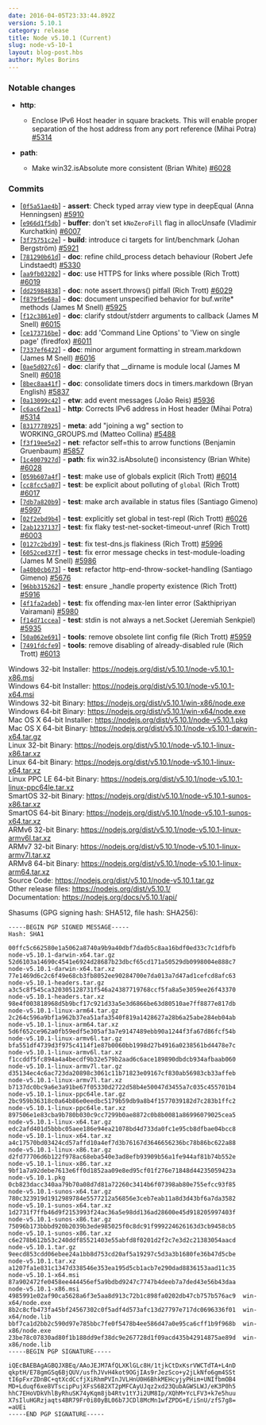 ```yaml
---
date: 2016-04-05T23:33:44.892Z
version: 5.10.1
category: release
title: Node v5.10.1 (Current)
slug: node-v5-10-1
layout: blog-post.hbs
author: Myles Borins
---
```


### Notable changes

- **http**:

  - Enclose IPv6 Host header in square brackets. This will enable proper separation of the host address from any port reference (Mihai Potra) [#5314](https://github.com/nodejs/node/pull/5314)

- **path**:
  - Make win32.isAbsolute more consistent (Brian White) [#6028](https://github.com/nodejs/node/pull/6028)

### Commits

- [[`0f5a51ae4b`](https://github.com/nodejs/node/commit/0f5a51ae4b)] - **assert**: Check typed array view type in deepEqual (Anna Henningsen) [#5910](https://github.com/nodejs/node/pull/5910)
- [[`e966d1f5db`](https://github.com/nodejs/node/commit/e966d1f5db)] - **buffer**: don't set `kNoZeroFill` flag in allocUnsafe (Vladimir Kurchatkin) [#6007](https://github.com/nodejs/node/pull/6007)
- [[`3f75751c2e`](https://github.com/nodejs/node/commit/3f75751c2e)] - **build**: introduce ci targets for lint/benchmark (Johan Bergström) [#5921](https://github.com/nodejs/node/pull/5921)
- [[`781290b61d`](https://github.com/nodejs/node/commit/781290b61d)] - **doc**: refine child_process detach behaviour (Robert Jefe Lindstaedt) [#5330](https://github.com/nodejs/node/pull/5330)
- [[`aa9fb03202`](https://github.com/nodejs/node/commit/aa9fb03202)] - **doc**: use HTTPS for links where possible (Rich Trott) [#6019](https://github.com/nodejs/node/pull/6019)
- [[`dd25984838`](https://github.com/nodejs/node/commit/dd25984838)] - **doc**: note assert.throws() pitfall (Rich Trott) [#6029](https://github.com/nodejs/node/pull/6029)
- [[`f879f5e68a`](https://github.com/nodejs/node/commit/f879f5e68a)] - **doc**: document unspecified behavior for buf.write\* methods (James M Snell) [#5925](https://github.com/nodejs/node/pull/5925)
- [[`f12c3861e0`](https://github.com/nodejs/node/commit/f12c3861e0)] - **doc**: clarify stdout/stderr arguments to callback (James M Snell) [#6015](https://github.com/nodejs/node/pull/6015)
- [[`ce173716be`](https://github.com/nodejs/node/commit/ce173716be)] - **doc**: add 'Command Line Options' to 'View on single page' (firedfox) [#6011](https://github.com/nodejs/node/pull/6011)
- [[`7337ef6422`](https://github.com/nodejs/node/commit/7337ef6422)] - **doc**: minor argument formatting in stream.markdown (James M Snell) [#6016](https://github.com/nodejs/node/pull/6016)
- [[`0ae5d027c6`](https://github.com/nodejs/node/commit/0ae5d027c6)] - **doc**: clarify that \_\_dirname is module local (James M Snell) [#6018](https://github.com/nodejs/node/pull/6018)
- [[`8bec8aa41f`](https://github.com/nodejs/node/commit/8bec8aa41f)] - **doc**: consolidate timers docs in timers.markdown (Bryan English) [#5837](https://github.com/nodejs/node/pull/5837)
- [[`0a13099c42`](https://github.com/nodejs/node/commit/0a13099c42)] - **etw**: add event messages (João Reis) [#5936](https://github.com/nodejs/node/pull/5936)
- [[`c6ac6f2ea1`](https://github.com/nodejs/node/commit/c6ac6f2ea1)] - **http**: Corrects IPv6 address in Host header (Mihai Potra) [#5314](https://github.com/nodejs/node/pull/5314)
- [[`8317778925`](https://github.com/nodejs/node/commit/8317778925)] - **meta**: add "joining a wg" section to WORKING_GROUPS.md (Matteo Collina) [#5488](https://github.com/nodejs/node/pull/5488)
- [[`f3f19ee5e2`](https://github.com/nodejs/node/commit/f3f19ee5e2)] - **net**: refactor self=this to arrow functions (Benjamin Gruenbaum) [#5857](https://github.com/nodejs/node/pull/5857)
- [[`1c4007927d`](https://github.com/nodejs/node/commit/1c4007927d)] - **path**: fix win32.isAbsolute() inconsistency (Brian White) [#6028](https://github.com/nodejs/node/pull/6028)
- [[`059b607a4f`](https://github.com/nodejs/node/commit/059b607a4f)] - **test**: make use of globals explicit (Rich Trott) [#6014](https://github.com/nodejs/node/pull/6014)
- [[`cc8fcc5a07`](https://github.com/nodejs/node/commit/cc8fcc5a07)] - **test**: be explicit about polluting of `global` (Rich Trott) [#6017](https://github.com/nodejs/node/pull/6017)
- [[`7db7a820b9`](https://github.com/nodejs/node/commit/7db7a820b9)] - **test**: make arch available in status files (Santiago Gimeno) [#5997](https://github.com/nodejs/node/pull/5997)
- [[`02f2ebd9b4`](https://github.com/nodejs/node/commit/02f2ebd9b4)] - **test**: explicitly set global in test-repl (Rich Trott) [#6026](https://github.com/nodejs/node/pull/6026)
- [[`2ab1237137`](https://github.com/nodejs/node/commit/2ab1237137)] - **test**: fix flaky test-net-socket-timeout-unref (Rich Trott) [#6003](https://github.com/nodejs/node/pull/6003)
- [[`0127c2bd39`](https://github.com/nodejs/node/commit/0127c2bd39)] - **test**: fix test-dns.js flakiness (Rich Trott) [#5996](https://github.com/nodejs/node/pull/5996)
- [[`6052ced37f`](https://github.com/nodejs/node/commit/6052ced37f)] - **test**: fix error message checks in test-module-loading (James M Snell) [#5986](https://github.com/nodejs/node/pull/5986)
- [[`a40b0cb673`](https://github.com/nodejs/node/commit/a40b0cb673)] - **test**: refactor http-end-throw-socket-handling (Santiago Gimeno) [#5676](https://github.com/nodejs/node/pull/5676)
- [[`96bb315262`](https://github.com/nodejs/node/commit/96bb315262)] - **test**: ensure \_handle property existence (Rich Trott) [#5916](https://github.com/nodejs/node/pull/5916)
- [[`4f1fa2adeb`](https://github.com/nodejs/node/commit/4f1fa2adeb)] - **test**: fix offending max-len linter error (Sakthipriyan Vairamani) [#5980](https://github.com/nodejs/node/pull/5980)
- [[`f14d71ccea`](https://github.com/nodejs/node/commit/f14d71ccea)] - **test**: stdin is not always a net.Socket (Jeremiah Senkpiel) [#5935](https://github.com/nodejs/node/pull/5935)
- [[`50a062e691`](https://github.com/nodejs/node/commit/50a062e691)] - **tools**: remove obsolete lint config file (Rich Trott) [#5959](https://github.com/nodejs/node/pull/5959)
- [[`7491fdcfe9`](https://github.com/nodejs/node/commit/7491fdcfe9)] - **tools**: remove disabling of already-disabled rule (Rich Trott) [#6013](https://github.com/nodejs/node/pull/6013)

Windows 32-bit Installer: https://nodejs.org/dist/v5.10.1/node-v5.10.1-x86.msi \
Windows 64-bit Installer: https://nodejs.org/dist/v5.10.1/node-v5.10.1-x64.msi \
Windows 32-bit Binary: https://nodejs.org/dist/v5.10.1/win-x86/node.exe \
Windows 64-bit Binary: https://nodejs.org/dist/v5.10.1/win-x64/node.exe \
Mac OS X 64-bit Installer: https://nodejs.org/dist/v5.10.1/node-v5.10.1.pkg \
Mac OS X 64-bit Binary: https://nodejs.org/dist/v5.10.1/node-v5.10.1-darwin-x64.tar.gz \
Linux 32-bit Binary: https://nodejs.org/dist/v5.10.1/node-v5.10.1-linux-x86.tar.xz \
Linux 64-bit Binary: https://nodejs.org/dist/v5.10.1/node-v5.10.1-linux-x64.tar.xz \
Linux PPC LE 64-bit Binary: https://nodejs.org/dist/v5.10.1/node-v5.10.1-linux-ppc64le.tar.xz \
SmartOS 32-bit Binary: https://nodejs.org/dist/v5.10.1/node-v5.10.1-sunos-x86.tar.xz \
SmartOS 64-bit Binary: https://nodejs.org/dist/v5.10.1/node-v5.10.1-sunos-x64.tar.xz \
ARMv6 32-bit Binary: https://nodejs.org/dist/v5.10.1/node-v5.10.1-linux-armv6l.tar.xz \
ARMv7 32-bit Binary: https://nodejs.org/dist/v5.10.1/node-v5.10.1-linux-armv7l.tar.xz \
ARMv8 64-bit Binary: https://nodejs.org/dist/v5.10.1/node-v5.10.1-linux-arm64.tar.xz \
Source Code: https://nodejs.org/dist/v5.10.1/node-v5.10.1.tar.gz \
Other release files: https://nodejs.org/dist/v5.10.1/ \
Documentation: https://nodejs.org/docs/v5.10.1/api/

Shasums (GPG signing hash: SHA512, file hash: SHA256):

```
-----BEGIN PGP SIGNED MESSAGE-----
Hash: SHA1

00ffc5c662580e1a5062a8740a9b9a40dbf7dadb5c8aa16bdf0ed33c7c1dfbfb  node-v5.10.1-darwin-x64.tar.gz
52d6103a14690c4541e6924d28687b23dbcf65cd171a50529db0998004e888c7  node-v5.10.1-darwin-x64.tar.xz
77e1469d6c2c6f49e68cb3fb8052ee90284700e7da013a7d47ad1cefcd8afc63  node-v5.10.1-headers.tar.gz
a3c5c8f545ca320305128731f546a24387719768ccf5fa8a5e3059ee26f43370  node-v5.10.1-headers.tar.xz
98e4f003818968d5b9bcf17c921d33a5e3d6866be63d80510ae7ff8877e817db  node-v5.10.1-linux-arm64.tar.gz
2c264c596a9bf1a962b37ea51afa3540f819a1428627a28b6a25abe284eb04ab  node-v5.10.1-linux-arm64.tar.xz
5d6f652ce962a0fb59edf5e305af3a7e9147489ebb90a1244f3fa67d86fcf54b  node-v5.10.1-linux-armv6l.tar.gz
bfa551df4739d3f975c4114f1e87b0060bb1998d27b4916a0238561bd4478e7c  node-v5.10.1-linux-armv6l.tar.xz
f1ccddf5fc894a4a4becdf9b32e579b2aad6c6ace189890dbdcb934afbaab060  node-v5.10.1-linux-armv7l.tar.gz
d35134ec4c6ac723da20898c3061c11b71823e09167cf830ab56983cb33affeb  node-v5.10.1-linux-armv7l.tar.xz
b7137dc0bc9a6e3a91be67f05330d2722d58b4e50047d3455a7c035c455701b4  node-v5.10.1-linux-ppc64le.tar.gz
2bc959b36318c0a64b86e0eedbc5179b59db9a8b4f1577039182d7c283b1ffc2  node-v5.10.1-linux-ppc64le.tar.xz
897506e1e83cba9b780b030c9cc7299b0ae8872c0b8b0081a86996079025cea5  node-v5.10.1-linux-x64.tar.gz
edc2afd401d5bbbc05aee186e94ea21078bd4d733da0fc1e95cb8dfbae04bcc8  node-v5.10.1-linux-x64.tar.xz
a4c17570bd03424cd57affd10a4ef7d3b76167d3646656236bc78b86bc622a88  node-v5.10.1-linux-x86.tar.gz
d2fd77706d6b122f978ac68eba540e3ad8efb93909b56a1fe944af81b74b552e  node-v5.10.1-linux-x86.tar.xz
9bf1a7a92debe7613e6ff0d1852aa09e8ed95cf01f276e71848d44235059423a  node-v5.10.1.pkg
0cb823dacc340aa79b70a08d7d81a72260c3414b6f07398ab80e755efcc93f85  node-v5.10.1-sunos-x64.tar.gz
780c323919d1912989784e5577212a56856e3ceb7eab11a8d3d43bf6a7da3582  node-v5.10.1-sunos-x64.tar.xz
1d2731f7ffb46d9f2153993f24ac36a5e98dd136ad28600e45d918205997403f  node-v5.10.1-sunos-x86.tar.gz
75096b173bbbd920b2039b3ede985025f0c8dc91f999224626163d3cb9458cb5  node-v5.10.1-sunos-x86.tar.xz
c6e278b612b53c240ddf85521403e55abfd8f0201d2f2c7e3d2c21383054aacd  node-v5.10.1.tar.gz
9eecd853cdd06ebee24a1bb8d753cd20af5a19297c5d3a3b1680fe36b47d5cbe  node-v5.10.1.tar.xz
a1207fa1e831c1347d338546e353ea195d5cb1acb7e290dad8836153aad11c35  node-v5.10.1-x64.msi
87a902472fe0458ee444456ef5a9bdbd9247c7747b4deeb7a7ded43e56b43daa  node-v5.10.1-x86.msi
4985991e02af90ca5628a6f3e5aa8d913c72b1c898fa0202db47cb757b576ac9  win-x64/node.exe
8b2c8cfb473fa45bf24567302c0f5adf4d573afc13d27797e717dc0696336f01  win-x64/node.lib
bbf7ca1d2bb2c590d97e785bbc7fe0f5478b4ee586d47a0e95ca6cff1b9f968b  win-x86/node.exe
23be78c07830ad80f1b188dd9ef38dc9e267728d1f09acd435b42914875ae89d  win-x86/node.lib
-----BEGIN PGP SIGNATURE-----

iQEcBAEBAgAGBQJXBEq/AAoJEJM7AfQLXKlGLc8H/1tjkCtDxKsrVWCTdTA+L4nD
qkptH/E78gmGSq6BjQUV/usfhJVvH4kot9OGjIAs9rJezSco+y2jLkNfo6gm4SSt
tI6pFxrZDnBC+qtXcdCcfjXiRhmPVInJVLHnU0H6BhkMEHcyjyPHim+UNIfbmOB4
MD+Lduqf6xe8VTscipPujXFsS6B2XT2pMFCAyUJqz2xd23QubAGWSLWJ/eK3P0h5
hhC7EHoVDkVhlByRhuSK74yKqm8jb4Rtv1tYJi2UM8Ip/XQhM+YcLFV3+k7e5huu
X7sIluHGRzjaqts4BR79Fr0i80yBL06b7JCDl8McMn1wfZPDG+E/iSnU/zfS7g8=
=aUEi
-----END PGP SIGNATURE-----

```
